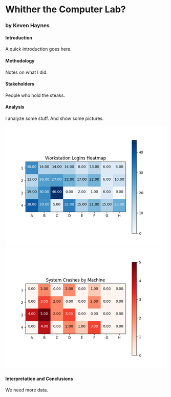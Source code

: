 #  Whither the Computer Lab?
### by Keven Haynes

#### Introduction
A quick introduction goes here. 

####  Methodology
Notes on what I did. 


####  Stakeholders 
People who hold the steaks. 

#### Analysis

I analyze some stuff. And show some pictures. 

![logins](https://github.com/haynesie/Whither/blob/master/Images/WorkstationLoginsByMachine.png "Logins by Machine")
![crashes](https://github.com/haynesie/Whither/blob/master/Images/SystemCrashesByMachine.png "Crashes By Machine")


#### Interpretation and Conclusions
We need more data. 


